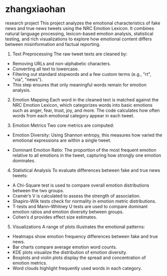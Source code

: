 # zhangxiaohan
research project
This project analyzes the emotional characteristics of fake news and true news tweets using the NRC Emotion Lexicon. It combines natural language processing, lexicon-based emotion analysis, statistical testing, and rich visualizations to explore how emotional content differs between misinformation and factual reporting.

1. Text Preprocessing
The raw tweet texts are cleaned by:
- Removing URLs and non-alphabetic characters.
- Converting all text to lowercase.
- Filtering out standard stopwords and a few custom terms (e.g., "rt", "via", "news").
- This step ensures that only meaningful words remain for emotion analysis.

2. Emotion Mapping
Each word in the cleaned text is matched against the NRC Emotion Lexicon, which categorizes words into basic emotions such as anger, fear, trust, joy, and more. The code calculates how often words from each emotional category appear in each tweet.

3. Emotion Metrics
Two core metrics are computed:
- Emotion Diversity: Using Shannon entropy, this measures how varied the emotional expressions are within a single tweet.

- Dominant Emotion Ratio: The proportion of the most frequent emotion relative to all emotions in the tweet, capturing how strongly one emotion dominates.

4. Statistical Analysis
To evaluate differences between fake and true news tweets:
- A Chi-Square test is used to compare overall emotion distributions between the two groups.
- Cramér’s V is calculated to assess the strength of association.
- Shapiro-Wilk tests check for normality in emotion metric distributions.
- T-tests and Mann–Whitney U tests are used to compare dominant emotion ratios and emotion diversity between groups.
- Cohen’s d provides effect size estimates.

5. Visualizations
A range of plots illustrates the emotional patterns:
- Heatmaps show emotion frequency differences between fake and true news.
- Bar charts compare average emotion word counts.
- KDE plots visualize the distribution of emotion diversity.
- Boxplots and violin plots display the spread and concentration of emotion metrics.
- Word clouds highlight frequently used words in each category.
